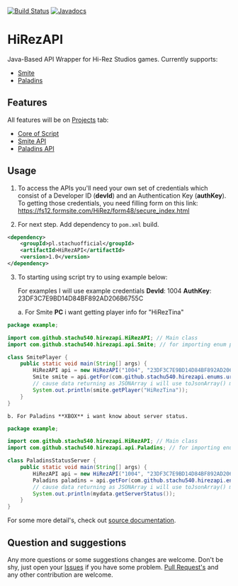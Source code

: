 [![Build Status](https://travis-ci.org/stachu540/HiRezAPI.svg)](https://travis-ci.org/stachu540/HiRezAPI)
[![Javadocs](http://javadoc.io/badge/pl.stachuofficial/HiRezAPI.svg?color=brightgreen)](http://javadoc.io/doc/pl.stachuofficial/HiRezAPI)

# HiRezAPI

Java-Based API Wrapper for Hi-Rez Studios games. Currently supports:
 * [Smite](https://smitegame.com/)
 * [Paladins](https://paladinsgame.com/)
 
## Features

All features will be on [Projects](https://github.com/stachu540/HiRezAPI/projects) tab:
 * [Core of Script](https://github.com/stachu540/HiRezAPI/projects/3)
 * [Smite API](https://github.com/stachu540/HiRezAPI/projects/1)
 * [Paladins API](https://github.com/stachu540/HiRezAPI/projects/2)

## Usage

1. To access the APIs you'll need your own set of credentials which consist of a Developer ID (**devId**) and an Authentication Key (**authKey**). To getting those credentials, you need filling form on this link: 
https://fs12.formsite.com/HiRez/form48/secure_index.html

2. For next step. Add dependency to `pom.xml` build.
```xml
<dependency>
    <groupId>pl.stachuofficial</groupId>
    <artifactId>HiRezAPI</artifactId>
    <version>1.0</version>
</dependency>
```

3. To starting using script try to using example below:
    
    For examples I will use example credentials
    **DevId**: 1004
    **AuthKey**: 23DF3C7E9BD14D84BF892AD206B6755C
    
    a. For Smite **PC** i want getting player info for "HiRezTina"
```java
package example;

import com.github.stachu540.hirezapi.HiRezAPI; // Main class
import com.github.stachu540.hirezapi.api.Smite; // for importing enum platforms

class SmitePlayer {
    public static void main(String[] args) {
        HiRezAPI api = new HiRezAPI("1004", "23DF3C7E9BD14D84BF892AD206B6755C");
        Smite smite = api.getFor(com.github.stachu540.hirezapi.enums.url.Smite.PC);
        // cause data returning as JSONArray i will use toJsonArray() method
        System.out.println(smite.getPlayer("HiRezTina"));
    }
}
```
    
    b. For Paladins **XBOX** i want know about server status.
    
    
```java
package example;

import com.github.stachu540.hirezapi.HiRezAPI; // Main class
import com.github.stachu540.hirezapi.api.Paladins; // for importing enum platforms

class PaladinsStatusServer {
    public static void main(String[] args) {
        HiRezAPI api = new HiRezAPI("1004", "23DF3C7E9BD14D84BF892AD206B6755C");
        Paladins paladins = api.getFor(com.github.stachu540.hirezapi.enums.url.Paladins.XBOX);
        // cause data returning as JSONArray i will use toJsonArray() method
        System.out.println(mydata.getServerStatus());
    }
}
```

For some more detail's, check out [source documentation](https://stachu540.github.io/HiRezAPI/).

## Question and suggestions
Any more questions or some suggestions changes are welcome. Don't be shy, just open your [Issues](https://github.com/stachu540/HiRezAPI/issues) if you have some problem. [Pull Request's](https://github.com/stachu540/HiRezAPI/pulls) and any other contribution are welcome.